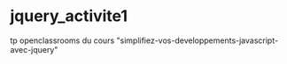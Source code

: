 # jquery_activite1
tp openclassrooms du cours "simplifiez-vos-developpements-javascript-avec-jquery"
